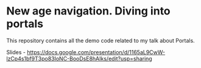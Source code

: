 # New age navigation. Diving into portals

This repository contains all the demo code related to my talk about Portals.

Slides - https://docs.google.com/presentation/d/1165aL9CwW-lzCp4s1bf9T3po83IoNC-BooDsE8hAIks/edit?usp=sharing